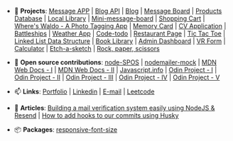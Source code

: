 - 📄 **Projects**: [Message APP](https://github.com/marcusicaro/message-app) | [Blog API](https://github.com/marcusicaro/blog) | [Blog](https://github.com/marcusicaro/blogpostspage-nextjs) | [Message Board](https://github.com/marcusicaro/members-only) | [Products Database](https://github.com/marcusicaro/inventory-application) | [Local Library](https://github.com/marcusicaro/express-locallibrary-tutorial) | [Mini-message-board](https://github.com/marcusicaro/mini-message-board) | [Shopping Cart](https://github.com/marcusicaro/shopping-cart) | [Where's Waldo - A Photo Tagging App](https://github.com/marcusicaro/wheres-waldo) | [Memory Card](https://github.com/marcusicaro/chainsaw-man-memory-card) | [CV Application](https://github.com/marcusicaro/cv-application) | [Battleships](https://github.com/marcusicaro/battleships) | [Weather App](https://github.com/marcusicaro/weather-app) | [Code-todo](https://github.com/marcusicaro/code-todo) | [Restaurant Page](https://github.com/marcusicaro/burger-burger) | [Tic Tac Toe](https://github.com/marcusicaro/tic-tac-toe) | [Linked List Data Structure](https://github.com/marcusicaro/data-structure-linked-list) | [Book Library](https://github.com/marcusicaro/book-library) | [Admin Dashboard](https://github.com/marcusicaro/admin-dashboard) | [VR Form](https://github.com/marcusicaro/vrform) | [Calculator](https://github.com/marcusicaro/calculator) | [Etch-a-sketch](https://github.com/marcusicaro/etch-a-sketch) | [Rock, paper, scissors](https://github.com/marcusicaro/rock-paper-scissors)

- 🌱 **Open source contributions**: [node-SPOS](https://github.com/luxedo/node-SPOS/pull/15#issuecomment-2101764115) | [nodemailer-mock](https://github.com/doublesharp/nodemailer-mock/pull/21) | [MDN Web Docs - I](https://github.com/mdn/content/pull/22497) | [MDN Web Docs - II](https://github.com/mdn/content/pull/28334) | [Javascript.info](https://github.com/javascript-tutorial/en.javascript.info/pull/3334#issuecomment-1404104548) | [Odin Project - I](https://github.com/TheOdinProject/curriculum/pull/24763) | [Odin Project - II](https://github.com/TheOdinProject/curriculum/pull/24725) | [Odin Project - III](https://github.com/TheOdinProject/curriculum/pull/24985) | [Odin Project - IV](https://github.com/TheOdinProject/theodinproject/pull/3567) | [Odin Project - V](https://github.com/TheOdinProject/curriculum/pull/25019#issuecomment-1398592144)

- 📫 **Links**: [Portfolio](https://marcusicaro.com.br/) | [Linkedin](https://www.linkedin.com/in/marcus-%C3%ADcaro-118164234/) | [E-mail](mailto:marcusicaromc@gmail.com) | [Leetcode](https://leetcode.com/marcusicaro/)

- 📰 **Articles**: [Building a mail verification system easily using NodeJS & Resend](https://medium.com/@marcuscaro_51661/construindo-um-sistema-de-verifica%C3%A7%C3%A3o-de-email-de-forma-f%C3%A1cil-usando-nodejs-e-resend-9f94e99a953d) | [How to add hooks to our commits using Husky](https://dev.to/marcusicaro/como-adicionar-hooks-aos-commits-de-seu-projeto-utilizando-husky-32nh)

- 📦 **Packages**: [responsive-font-size](https://www.npmjs.com/package/responsive-font-sizes?activeTab=readme)
